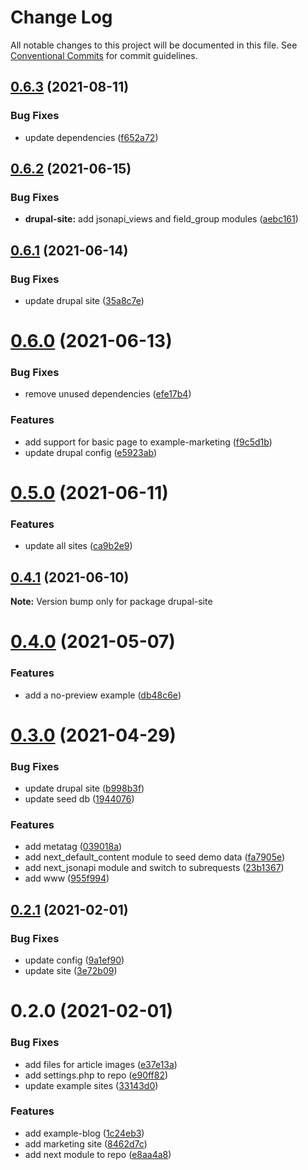 # Change Log

All notable changes to this project will be documented in this file.
See [Conventional Commits](https://conventionalcommits.org) for commit guidelines.

## [0.6.3](https://github.com/chapter-three/next-drupal/compare/drupal-site@0.6.2...drupal-site@0.6.3) (2021-08-11)


### Bug Fixes

* update dependencies ([f652a72](https://github.com/chapter-three/next-drupal/commit/f652a72939078357abec530da316f9ed2d17ba9e))





## [0.6.2](https://github.com/chapter-three/next-drupal/compare/drupal-site@0.6.1...drupal-site@0.6.2) (2021-06-15)


### Bug Fixes

* **drupal-site:** add jsonapi_views and field_group modules ([aebc161](https://github.com/chapter-three/next-drupal/commit/aebc161fe342211504c94948c4484661c0137d67))





## [0.6.1](https://github.com/chapter-three/next-drupal/compare/drupal-site@0.6.0...drupal-site@0.6.1) (2021-06-14)


### Bug Fixes

* update drupal site ([35a8c7e](https://github.com/chapter-three/next-drupal/commit/35a8c7e8c7a7378bb001eda8eef66315d5769589))





# [0.6.0](https://github.com/chapter-three/next-drupal/compare/drupal-site@0.5.0...drupal-site@0.6.0) (2021-06-13)


### Bug Fixes

* remove unused dependencies ([efe17b4](https://github.com/chapter-three/next-drupal/commit/efe17b44eb865fd645864da634304a3016c0e082))


### Features

* add support for basic page to example-marketing ([f9c5d1b](https://github.com/chapter-three/next-drupal/commit/f9c5d1b81697c59bc15b0372700fa2e979de9a00))
* update drupal config ([e5923ab](https://github.com/chapter-three/next-drupal/commit/e5923abba9cfa6a4acf29437b1743a604503e780))





# [0.5.0](https://github.com/chapter-three/next-drupal/compare/drupal-site@0.4.1...drupal-site@0.5.0) (2021-06-11)


### Features

* update all sites ([ca9b2e9](https://github.com/chapter-three/next-drupal/commit/ca9b2e964c5a7fe591602465f2c2516eb4a54a1b))





## [0.4.1](https://github.com/chapter-three/next-drupal/compare/drupal-site@0.4.0...drupal-site@0.4.1) (2021-06-10)

**Note:** Version bump only for package drupal-site





# [0.4.0](https://github.com/chapter-three/next-drupal/compare/drupal-site@0.3.0...drupal-site@0.4.0) (2021-05-07)


### Features

* add a no-preview example ([db48c6e](https://github.com/chapter-three/next-drupal/commit/db48c6e90ae5100eafb25d3b5688b5ef8131c477))





# [0.3.0](https://github.com/chapter-three/next-drupal/compare/drupal-site@0.2.1...drupal-site@0.3.0) (2021-04-29)


### Bug Fixes

* update drupal site ([b998b3f](https://github.com/chapter-three/next-drupal/commit/b998b3f3ff9078657640b952f1cdda155afbf978))
* update seed db ([1944076](https://github.com/chapter-three/next-drupal/commit/1944076e4e74ba7a5fd3b17a8e2d99f2baf6b4c4))


### Features

* add metatag ([039018a](https://github.com/chapter-three/next-drupal/commit/039018afddafb3e15c53466ea5f099b0aad7308a))
* add next_default_content module to seed demo data ([fa7905e](https://github.com/chapter-three/next-drupal/commit/fa7905e216809c5325db771fca72c5ee5fc76207))
* add next_jsonapi module and switch to subrequests ([23b1367](https://github.com/chapter-three/next-drupal/commit/23b136775f7c0f5ee5f386e322affc7fc8adae4f))
* add www ([955f994](https://github.com/chapter-three/next-drupal/commit/955f9947a84111c0e00b86bd3b9af5e255791de8))





## [0.2.1](https://github.com/chapter-three/next-drupal/compare/drupal-site@0.2.0...drupal-site@0.2.1) (2021-02-01)


### Bug Fixes

* update config ([9a1ef90](https://github.com/chapter-three/next-drupal/commit/9a1ef908c58149689394616da3e0bb71d94b5acc))
* update site ([3e72b09](https://github.com/chapter-three/next-drupal/commit/3e72b09fb7a658a937fcc4aff960e37b3a328a5e))





# 0.2.0 (2021-02-01)


### Bug Fixes

* add files for article images ([e37e13a](https://github.com/chapter-three/next-drupal/commit/e37e13ad761cf1f92cdda1ceed178c3b52f1d302))
* add settings.php to repo ([e90ff82](https://github.com/chapter-three/next-drupal/commit/e90ff82b1c2cd3400f6913d5a0424b654837e2f0))
* update example sites ([33143d0](https://github.com/chapter-three/next-drupal/commit/33143d0d5229be6424c41ace2ad846c0d85447d9))


### Features

* add example-blog ([1c24eb3](https://github.com/chapter-three/next-drupal/commit/1c24eb3588696fe35e2a9aa2ac20f9547b901c7c))
* add marketing site ([8462d7c](https://github.com/chapter-three/next-drupal/commit/8462d7cfcf623a9e8ca03456ebed0bb6ab838e11))
* add next module to repo ([e8aa4a8](https://github.com/chapter-three/next-drupal/commit/e8aa4a8001a01ef0a29889f18e74cc37172199d3))

